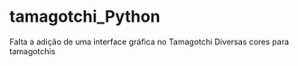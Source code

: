 # tamagotchi_Python
Falta a adição de uma interface gráfica no Tamagotchi
Diversas cores para tamagotchis
